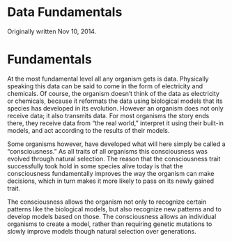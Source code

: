 # Data Fundamentals

Originally written Nov 10, 2014.

# Fundamentals

At the most fundamental level all any organism gets is data. Physically speaking this data can be said to come in the form of electricity and chemicals. Of course, the organism doesn’t think of the data as electricity or chemicals, because it reformats the data using biological models that its species has developed in its evolution. However an organism does not only receive data; it also transmits data. For most organisms the story ends there, they receive data from “the real world,” interpret it using their built-in models, and act according to the results of their models.

Some organisms however, have developed what will here simply be called a “consciousness.” As all traits of all organisms this consciousness was evolved through natural selection. The reason that the consciousness trait successfully took hold in some species alive today is that the consciousness fundamentally improves the way the organism can make decisions, which in turn makes it more likely to pass on its newly gained trait.

The consciousness allows the organism not only to recognize certain patterns like the biological models, but also recognize new patterns and to develop models based on those. The consciousness allows an individual organisms to create a model, rather than requiring genetic mutations to slowly improve models though natural selection over generations.